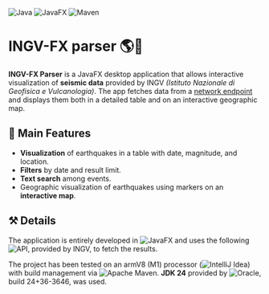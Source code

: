 ![Java](https://img.shields.io/badge/java-%23ED8B00.svg?style=for-the-badge&logo=openjdk&logoColor=white)
![JavaFX](https://img.shields.io/badge/javafx-%23FF0000.svg?style=for-the-badge&logo=javafx&logoColor=white)
![Maven](https://img.shields.io/badge/apachemaven-C71A36.svg?style=for-the-badge&logo=apachemaven&logoColor=white)

# **INGV-FX parser** 🌎🫨
**INGV-FX Parser** is a JavaFX desktop application that allows interactive visualization of **seismic data** provided by INGV *(Istituto Nazionale di Geofisica e Vulcanologia)*.
The app fetches data from a [network endpoint](https://webservices.ingv.it/swagger-ui/dist/?url=https://ingv.github.io/openapi/fdsnws/event/0.0.1/event.yaml) and displays them both in a detailed table and on an interactive geographic map.

## **📼 Main Features**

- **Visualization** of earthquakes in a table with date, magnitude, and location.
- **Filters** by date and result limit.
- **Text search** among events.
- Geographic visualization of earthquakes using markers on an **interactive map**.

## **⚒️ Details**

The application is entirely developed in ![JavaFX](https://openjfx.io/openjfx-docs/) and uses the following ![API](https://webservices.ingv.it/swagger-ui/dist/?url=https://ingv.github.io/openapi/fdsnws/event/0.0.1/event.yaml), provided by INGV, to fetch the results.

The project has been tested on an armV8 (M1) processor (![IntelliJ Idea](https://www.jetbrains.com/idea/)) with build management via ![Apache Maven](https://maven.apache.org/). **JDK 24** provided by ![Oracle](https://www.oracle.com/java/technologies/downloads/), build 24+36-3646, was used.
